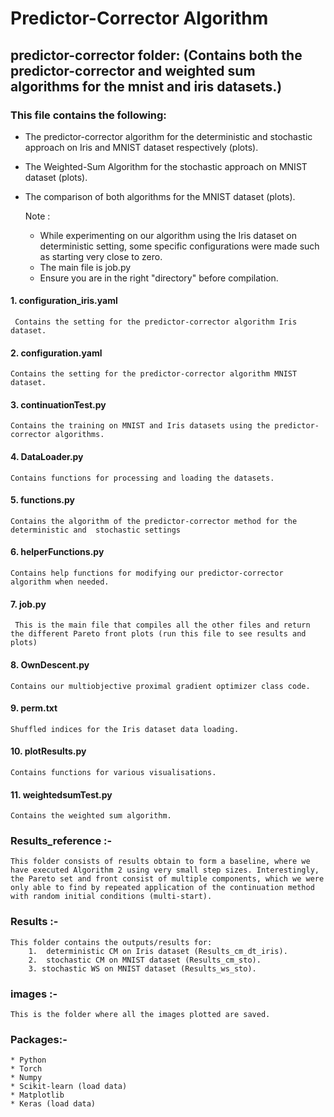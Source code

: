 # Predictor-Corrector Algorithm
## predictor-corrector folder: (Contains both the predictor-corrector and weighted sum algorithms for the mnist and iris datasets.)
### This file contains the following: 
* The predictor-corrector algorithm for the deterministic and stochastic approach on Iris and MNIST dataset respectively (plots).
* The Weighted-Sum Algorithm for the stochastic approach on MNIST dataset (plots).
* The comparison of both algorithms for the MNIST dataset (plots). 

    Note :
    * While experimenting on our algorithm using the Iris dataset on deterministic setting, some specific configurations were made such as starting very close to zero.
    * The main file is job.py
    * Ensure you are in the right "directory" before compilation.


#### 1. configuration_iris.yaml
     Contains the setting for the predictor-corrector algorithm Iris dataset.
#### 2. configuration.yaml 
    Contains the setting for the predictor-corrector algorithm MNIST dataset.
#### 3. continuationTest.py
    Contains the training on MNIST and Iris datasets using the predictor-corrector algorithms.
#### 4. DataLoader.py
    Contains functions for processing and loading the datasets.
#### 5. functions.py
    Contains the algorithm of the predictor-corrector method for the deterministic and  stochastic settings
#### 6. helperFunctions.py
    Contains help functions for modifying our predictor-corrector algorithm when needed.
#### 7. job.py
     This is the main file that compiles all the other files and return the different Pareto front plots (run this file to see results and plots)
#### 8. OwnDescent.py
    Contains our multiobjective proximal gradient optimizer class code.
#### 9. perm.txt
    Shuffled indices for the Iris dataset data loading.
#### 10. plotResults.py
    Contains functions for various visualisations.
#### 11. weightedsumTest.py
    Contains the weighted sum algorithm.

### Results_reference :- 
    This folder consists of results obtain to form a baseline, where we have executed Algorithm 2 using very small step sizes. Interestingly, the Pareto set and front consist of multiple components, which we were only able to find by repeated application of the continuation method with random initial conditions (multi-start).

### Results :-
    This folder contains the outputs/results for:
        1.  deterministic CM on Iris dataset (Results_cm_dt_iris). 
        2.  stochastic CM on MNIST dataset (Results_cm_sto).
        3. stochastic WS on MNIST dataset (Results_ws_sto).

### images :-
    This is the folder where all the images plotted are saved.


### Packages:-
    * Python
    * Torch
    * Numpy
    * Scikit-learn (load data)
    * Matplotlib
    * Keras (load data)


